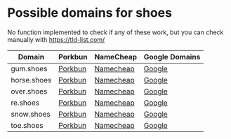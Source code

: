 # Possible domains for shoes

No function implemented to check if any of these work, but you can check manually with https://tld-list.com/

| Domain | Porkbun | NameCheap | Google Domains |
|---|---|---|---|
| gum.shoes | [Porkbun](https://porkbun.com/checkout/search?prb=e814663da1&tlds=&idnLanguage=&search=search&q=gum.shoes) | [Namecheap](https://www.namecheap.com/domains/registration/results/?domain=gum.shoes) | [Google](https://domains.google.com/registrar/search?searchTerm=gum.shoes) |
| horse.shoes | [Porkbun](https://porkbun.com/checkout/search?prb=e814663da1&tlds=&idnLanguage=&search=search&q=horse.shoes) | [Namecheap](https://www.namecheap.com/domains/registration/results/?domain=horse.shoes) | [Google](https://domains.google.com/registrar/search?searchTerm=horse.shoes) |
| over.shoes | [Porkbun](https://porkbun.com/checkout/search?prb=e814663da1&tlds=&idnLanguage=&search=search&q=over.shoes) | [Namecheap](https://www.namecheap.com/domains/registration/results/?domain=over.shoes) | [Google](https://domains.google.com/registrar/search?searchTerm=over.shoes) |
| re.shoes | [Porkbun](https://porkbun.com/checkout/search?prb=e814663da1&tlds=&idnLanguage=&search=search&q=re.shoes) | [Namecheap](https://www.namecheap.com/domains/registration/results/?domain=re.shoes) | [Google](https://domains.google.com/registrar/search?searchTerm=re.shoes) |
| snow.shoes | [Porkbun](https://porkbun.com/checkout/search?prb=e814663da1&tlds=&idnLanguage=&search=search&q=snow.shoes) | [Namecheap](https://www.namecheap.com/domains/registration/results/?domain=snow.shoes) | [Google](https://domains.google.com/registrar/search?searchTerm=snow.shoes) |
| toe.shoes | [Porkbun](https://porkbun.com/checkout/search?prb=e814663da1&tlds=&idnLanguage=&search=search&q=toe.shoes) | [Namecheap](https://www.namecheap.com/domains/registration/results/?domain=toe.shoes) | [Google](https://domains.google.com/registrar/search?searchTerm=toe.shoes) |
